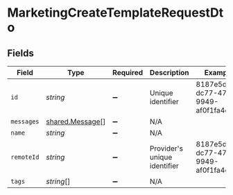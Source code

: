 # MarketingCreateTemplateRequestDto


## Fields

| Field                                                     | Type                                                      | Required                                                  | Description                                               | Example                                                   |
| --------------------------------------------------------- | --------------------------------------------------------- | --------------------------------------------------------- | --------------------------------------------------------- | --------------------------------------------------------- |
| `id`                                                      | *string*                                                  | :heavy_minus_sign:                                        | Unique identifier                                         | 8187e5da-dc77-475e-9949-af0f1fa4e4e3                      |
| `messages`                                                | [shared.Message](../../../sdk/models/shared/message.md)[] | :heavy_minus_sign:                                        | N/A                                                       |                                                           |
| `name`                                                    | *string*                                                  | :heavy_minus_sign:                                        | N/A                                                       |                                                           |
| `remoteId`                                                | *string*                                                  | :heavy_minus_sign:                                        | Provider's unique identifier                              | 8187e5da-dc77-475e-9949-af0f1fa4e4e3                      |
| `tags`                                                    | *string*[]                                                | :heavy_minus_sign:                                        | N/A                                                       |                                                           |